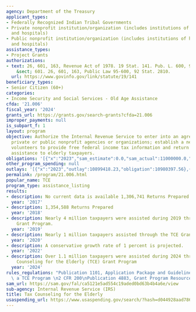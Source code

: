 ```yaml
---
agency: Department of the Treasury
applicant_types:
- Federally Recognized Indian Tribal Governments
- Private nonprofit institution/organization (includes institutions of higher education
  and hospitals)
- Public nonprofit institution/organization (includes institutions of higher education
  and hospitals)
assistance_types:
- Project Grants
authorizations:
- text: 26, 601, 163, Revenue Act of 1978. 19 Stat. 141. Pub. L. 600, 95. 26 U.S.C.
    &sect; 601. 26, 601, 163, Public Law 95-600, 92 Stat. 2810.
  url: https://www.govinfo.gov/link/statute/19/141
beneficiary_types:
- Senior Citizen (60+)
categories:
- Income Security and Social Services - Old Age Assistance
cfda: '21.006'
fiscal_year: '2024'
grants_url: https://grants.gov/search-grants?cfda=21.006
improper_payments: null
is_subpart_f: 1
layout: program
objective: Authorize the Internal Revenue Service to enter into an agreement with
  private or public nonprofit agencies or organizations; establish a network of trained
  volunteers to provide free federal income tax information and return preparation
  assistance to elderly taxpayers.
obligations: '[{"x":"2023","sam_estimate":0.0,"sam_actual":11000000.0,"usa_spending_actual":10938165.38},{"x":"2024","sam_estimate":0.0,"sam_actual":12000000.0,"usa_spending_actual":11418501.94},{"x":"2025","sam_estimate":0.0,"sam_actual":12000000.0,"usa_spending_actual":11909337.29}]'
other_program_spending: null
outlays: '[{"x":"2023","outlay":10899418.23,"obligation":10980397.56},{"x":"2024","outlay":11360332.73,"obligation":11412508.06},{"x":"2025","outlay":6074746.92,"obligation":11926203.67}]'
permalink: /program/21.006.html
popular_name: TCE
program_type: assistance_listing
results:
- description: No current data is available 1,306,741 Returns Prepared
  year: '2017'
- description: 1,354,588 Returns Prepared
  year: '2018'
- description: Nearly 4 million taxpayers were assisted during 2019 through the TCE
    Grant Program.
  year: '2019'
- description: Nearly 1 million taxpayers assisted through the TCE Grant Program
  year: '2020'
- description: A conservative growth rate of 1 percent is projected.
  year: '2022'
- description: Over 1.1 million taxpayers were assisted during 2024 through the Tax
    Counseling for the Elderly (TCE) Grant Program
  year: '2024'
rules_regulations: "Publication 1101, Application Package and Guidelines for Managing\
  \ a TCE Program \n2 CFR 200\nPublication 4883, Grant Program Resource Guide"
sam_url: https://sam.gov/fal/ca5121e5ad554c19aded0bd63b4b4a6e/view
sub-agency: Internal Revenue Service (IRS)
title: Tax Counseling for the Elderly
usaspending_url: https://www.usaspending.gov/search/?hash=d044928aad78601ce831a89c005f4f12
---
```

